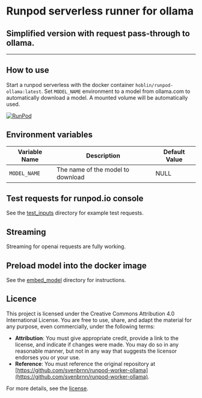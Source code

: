 # Runpod serverless runner for ollama

## Simplified version with request pass-through to ollama.

---

## How to use

Start a runpod serverless with the docker container ``hoblin/runpod-ollama:latest``. Set ``MODEL_NAME`` environment to a model from ollama.com to automatically download a model.
A mounted volume will be automatically used.

[![RunPod](https://api.runpod.io/badge/hoblin/runpod-worker-ollama)](https://www.runpod.io/console/hub/hoblin/runpod-worker-ollama)

## Environment variables

| Variable Name | Description                              | Default Value       |
|---------------|------------------------------------------|---------------------|
| `MODEL_NAME`  | The name of the model to download        | NULL                |

## Test requests for runpod.io console

See the [test_inputs](./test_inputs) directory for example test requests.


## Streaming

Streaming for openai requests are fully working.

## Preload model into the docker image

See the [embed_model](./embed_model/) directory for instructions.

## Licence

This project is licensed under the Creative Commons Attribution 4.0 International License. You are free to use, share, and adapt the material for any purpose, even commercially, under the following terms:

- **Attribution**: You must give appropriate credit, provide a link to the license, and indicate if changes were made. You may do so in any reasonable manner, but not in any way that suggests the licensor endorses you or your use.
- **Reference**: You must reference the original repository at [https://github.com/svenbrnn/runpod-worker-ollama](https://github.com/svenbrnn/runpod-worker-ollama).

For more details, see the [license](https://creativecommons.org/licenses/by/4.0/).
